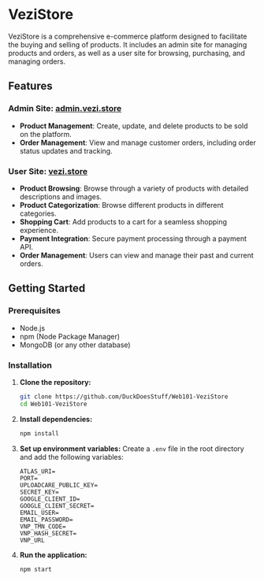 

# VeziStore

VeziStore is a comprehensive e-commerce platform designed to facilitate the buying and selling of products. It includes an admin site for managing products and orders, as well as a user site for browsing, purchasing, and managing orders.

## Features

### Admin Site: [admin.vezi.store](admin.vezi.store)
- **Product Management**: Create, update, and delete products to be sold on the platform.
- **Order Management**: View and manage customer orders, including order status updates and tracking.

### User Site: [vezi.store](vezi.store)
- **Product Browsing**: Browse through a variety of products with detailed descriptions and images.
- **Product Categorization**: Browse different products in different categories.
- **Shopping Cart**: Add products to a cart for a seamless shopping experience.
- **Payment Integration**: Secure payment processing through a payment API.
- **Order Management**: Users can view and manage their past and current orders.

## Getting Started

### Prerequisites
- Node.js
- npm (Node Package Manager)
- MongoDB (or any other database)

### Installation

1. **Clone the repository:**
    ```bash
    git clone https://github.com/DuckDoesStuff/Web101-VeziStore
    cd Web101-VeziStore
    ```

2. **Install dependencies:**
    ```bash
    npm install
    ```

3. **Set up environment variables:**
    Create a `.env` file in the root directory and add the following variables:
    ```env
    ATLAS_URI=
    PORT=
    UPLOADCARE_PUBLIC_KEY=
    SECRET_KEY=
    GOOGLE_CLIENT_ID=
    GOOGLE_CLIENT_SECRET=
    EMAIL_USER=
    EMAIL_PASSWORD=
    VNP_TMN_CODE=
    VNP_HASH_SECRET=
    VNP_URL
    ```

4. **Run the application:**
    ```bash
    npm start
    ```
